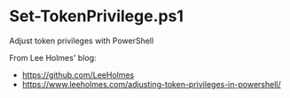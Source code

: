 # Set-TokenPrivilege.ps1
Adjust token privileges with PowerShell

From  Lee Holmes' blog:
- https://github.com/LeeHolmes
- https://www.leeholmes.com/adjusting-token-privileges-in-powershell/
